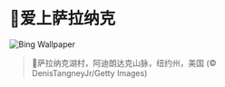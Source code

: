 # 🔖爱上萨拉纳克

![Bing Wallpaper](https://www.bing.com/th?id=OHR.SaranacLake_ZH-CN0224689397_1920x1080.jpg&rf=LaDigue_1920x1080.jpg&pid=hp)

> 📝萨拉纳克湖村，阿迪朗达克山脉，纽约州，美国 (© DenisTangneyJr/Getty Images)
